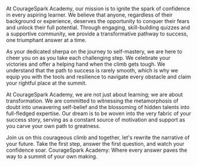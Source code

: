 At CourageSpark Academy, our mission is to ignite the spark of confidence in every aspiring learner. We believe that anyone, regardless of their background or experience, deserves the opportunity to conquer their fears and unlock their full potential. Through engaging, skill-building quizzes and a supportive community, we provide a transformative pathway to success, one triumphant answer at a time.

As your dedicated sherpa on the journey to self-mastery, we are here to cheer you on as you take each challenging step. We celebrate your victories and offer a helping hand when the climb gets tough. We understand that the path to success is rarely smooth, which is why we equip you with the tools and resilience to navigate every obstacle and claim your rightful place at the summit.

At CourageSpark Academy, we are not just about learning; we are about transformation. We are committed to witnessing the metamorphosis of doubt into unwavering self-belief and the blossoming of hidden talents into full-fledged expertise. Our dream is to be woven into the very fabric of your success story, serving as a constant source of motivation and support as you carve your own path to greatness.

Join us on this courageous climb and together, let's rewrite the narrative of your future. Take the first step, answer the first question, and watch your confidence soar. CourageSpark Academy: Where every answer paves the way to a summit of your own making.
